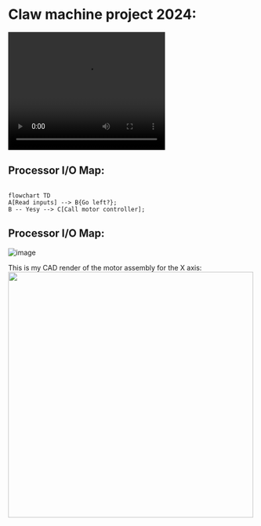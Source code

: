 # Claw machine project 2024:

<video width="320" height="240" controls>
  <source src="IMG_8425.MOV" type="video/mp4">
</video>




## Processor I/O Map:


```mermaid

flowchart TD
A[Read inputs] --> B{Go left?};
B -- Yesy --> C[Call motor controller];

```

## Processor I/O Map:

![image](https://github.com/user-attachments/assets/1be703b8-4f2f-4621-81a3-9963b6b313fd)


This is my CAD render of the motor assembly for the X axis:
<img src="https://github.com/user-attachments/assets/3ad5f3d3-e915-4ac4-ba2a-7d68c6712f81"  height="500" />

